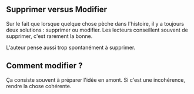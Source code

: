 <!-- Page: Le principe du “Modifier ou Supprimer” -->

## Supprimer versus Modifier

Sur le fait que lorsque quelque chose pèche dans l'histoire, il y a toujours  deux solutions&nbsp;: supprimer ou modifier. Les lecteurs conseillent souvent de supprimer, c'est rarement la bonne.

L'auteur pense aussi trop spontanément à supprimer.

## Comment modifier ?

Ça consiste souvent à préparer l'idée en amont. Si c'est une incohérence, rendre la chose cohérente.